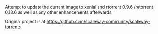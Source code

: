 Attempt to update the current image to xenial and rtorrent 0.9.6 /rutorrent 0.13.6 as well as any other enhancements afterwards

Original project is at https://github.com/scaleway-community/scaleway-torrents
